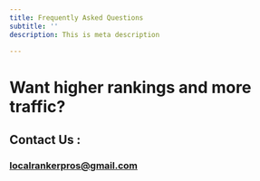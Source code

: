 ```yaml
---
title: Frequently Asked Questions
subtitle: ''
description: This is meta description

---
```

# **<b>Want higher rankings and more traffic?</b>**

## **<b>Contact Us : </b>**

### **<b>localrankerpros@gmail.com</b>**